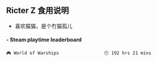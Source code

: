 ## Ricter Z 食用说明
- 喜欢猫猫，是个冇猫孤儿

<!-- steam-box start -->
#### - Steam playtime leaderboard
```text
🎮 World of Warships                 🕘 192 hrs 21 mins
```
<!-- Powered by https://github.com/YouEclipse/steam-box . -->
<!-- steam-box end -->
